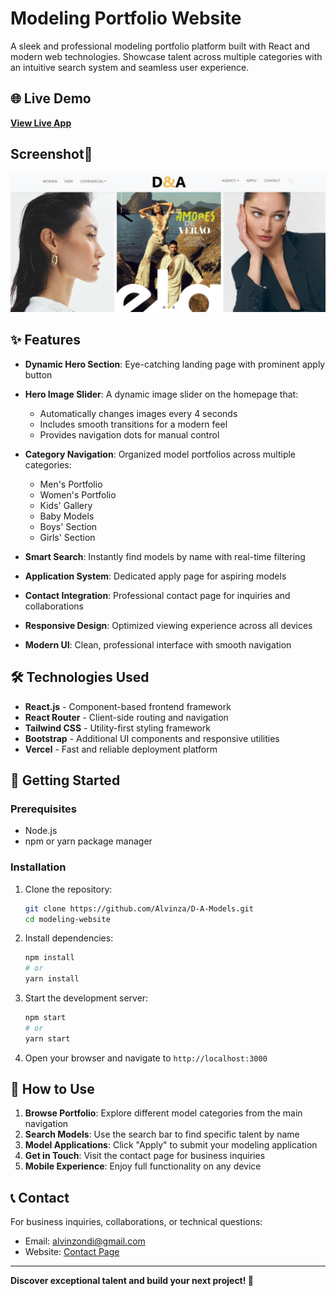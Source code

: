 # Modeling Portfolio Website

A sleek and professional modeling portfolio platform built with React and modern web technologies. Showcase talent across multiple categories with an intuitive search system and seamless user experience.

## 🌐 Live Demo

**[View Live App](https://d-a-models.vercel.app/)**

## Screenshot📸
![Project Screenshot](src/assets/screenshot.png)

## ✨ Features

- **Dynamic Hero Section**: Eye-catching landing page with prominent apply button
- **Hero Image Slider**: A dynamic image slider on the homepage that:
  - Automatically changes images every 4 seconds
  - Includes smooth transitions for a modern feel
  - Provides navigation dots for manual control

- **Category Navigation**: Organized model portfolios across multiple categories:
  - Men's Portfolio
  - Women's Portfolio  
  - Kids' Gallery
  - Baby Models
  - Boys' Section
  - Girls' Section
- **Smart Search**: Instantly find models by name with real-time filtering
- **Application System**: Dedicated apply page for aspiring models
- **Contact Integration**: Professional contact page for inquiries and collaborations
- **Responsive Design**: Optimized viewing experience across all devices
- **Modern UI**: Clean, professional interface with smooth navigation

## 🛠️ Technologies Used

- **React.js** - Component-based frontend framework
- **React Router** - Client-side routing and navigation
- **Tailwind CSS** - Utility-first styling framework
- **Bootstrap** - Additional UI components and responsive utilities
- **Vercel** - Fast and reliable deployment platform

## 🚀 Getting Started

### Prerequisites

- Node.js 
- npm or yarn package manager

### Installation

1. Clone the repository:
   ```bash
   git clone https://github.com/Alvinza/D-A-Models.git
   cd modeling-website
   ```

2. Install dependencies:
   ```bash
   npm install
   # or
   yarn install
   ```

3. Start the development server:
   ```bash
   npm start
   # or
   yarn start
   ```

4. Open your browser and navigate to `http://localhost:3000`

## 📖 How to Use

1. **Browse Portfolio**: Explore different model categories from the main navigation
2. **Search Models**: Use the search bar to find specific talent by name
3. **Model Applications**: Click "Apply" to submit your modeling application
4. **Get in Touch**: Visit the contact page for business inquiries
5. **Mobile Experience**: Enjoy full functionality on any device


## 📞 Contact

For business inquiries, collaborations, or technical questions:
- Email: alvinzondi@gmail.com
- Website: [Contact Page](https://d-a-models.vercel.app/contact)

---

**Discover exceptional talent and build your next project! 📸**
